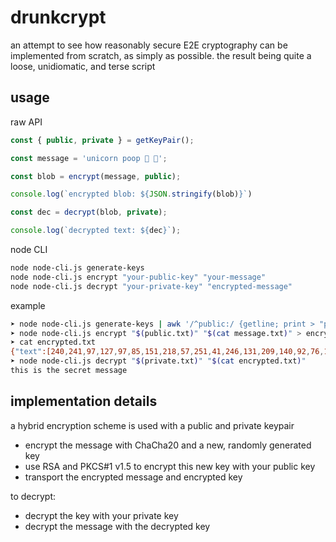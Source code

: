 # drunkcrypt

an attempt to see how reasonably secure E2E cryptography can be implemented from scratch, as simply as possible. the result being quite a loose, unidiomatic, and terse script

## usage

raw API

```javascript
const { public, private } = getKeyPair();

const message = 'unicorn poop 🦄 💩';

const blob = encrypt(message, public);

console.log(`encrypted blob: ${JSON.stringify(blob)}`)

const dec = decrypt(blob, private);

console.log(`decrypted text: ${dec}`);
```

node CLI

```bash
node node-cli.js generate-keys
node node-cli.js encrypt "your-public-key" "your-message"
node node-cli.js decrypt "your-private-key" "encrypted-message"
```

example

```bash
➤ node node-cli.js generate-keys | awk '/^public:/ {getline; print > "public.txt"} /^private:/ {getline; print > "private.txt"}'
➤ node node-cli.js encrypt "$(public.txt)" "$(cat message.txt)" > encrypted.txt
➤ cat encrypted.txt
{"text":[240,241,97,127,97,85,151,218,57,251,41,246,131,209,140,92,76,15,232,103,231,49,103,19,20,148],"nonce":[15,16,245,131,98,123,9,45,237,178,203,26],"key":"51264744630139075979114151416676649985668427488089011879616605317115659221608496558526215105808998817649952442766294200555911690103718168616645460909179805921485740297143961637627942917138874095143470342737301722723777200567210619107017179769594778103732250495293486865898224582829579279198611999085106415677","pub":"82326675834711386302845051387062747839092182520208416700060391626625159324224076932021778740856945616541787883181903282013764379454774310943128990984922545047881276454545816463790630004926778395823329034642259518451160416695292937206789987389224479988604498028239428315042125348582073277806696244928735049913"}
➤ node node-cli.js decrypt "$(private.txt)" "$(cat encrypted.txt)"
this is the secret message
```

## implementation details

a hybrid encryption scheme is used with a public and private keypair

* encrypt the message with ChaCha20 and a new, randomly generated key
* use RSA and PKCS#1 v1.5 to encrypt this new key with your public key
* transport the encrypted message and encrypted key

to decrypt:

* decrypt the key with your private key
* decrypt the message with the decrypted key
